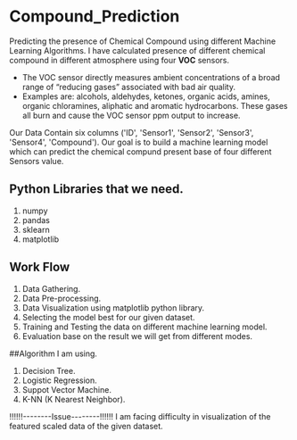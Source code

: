 # Compound_Prediction
Predicting the presence of Chemical Compound using different Machine Learning Algorithms. 
I have calculated presence of different chemical compound in different atmosphere using four **VOC** sensors. 
* The VOC sensor directly measures ambient concentrations of a broad range of “reducing gases” associated with bad air quality. 
* Examples are: alcohols, aldehydes, ketones, organic acids, amines, organic chloramines, aliphatic and aromatic hydrocarbons. These gases all burn and cause the VOC sensor ppm output to increase.  

Our Data Contain six columns ('ID', 'Sensor1', 'Sensor2', 'Sensor3', 'Sensor4', 'Compound'). Our goal is to build a machine learning model which can predict the chemical compund present base of four different Sensors value. 

## Python Libraries that we need. 
1. numpy
2. pandas
3. sklearn
4. matplotlib

## Work Flow
1. Data Gathering.
2. Data Pre-processing. 
3. Data Visualization using matplotlib python library. 
4. Selecting the model best for our given dataset.
5. Training and Testing the data on different machine learning model. 
6. Evaluation base on the result we will get from different modes. 

##Algorithm I am using.
1. Decision Tree.
2. Logistic Regression.
3. Suppot Vector Machine.
4. K-NN (K Nearest Neighbor).

!!!!!!--------Issue--------!!!!!!
I am facing difficulty in visualization of the featured scaled data of the given dataset. 
